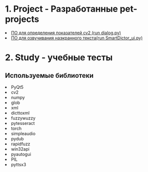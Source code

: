 <body>
<div>
    <div>
    <h1>1. Project - Разработанные pet-projects</h1>
    <li><a href="https://github.com/POMXARK/pythonPortfolio/tree/master/Projects/GUI_cv2">ПО для определения показателей cv2 (run dialog.py) </a> </li>
    <li><a href="https://github.com/POMXARK/pythonPortfolio/tree/master/Projects/text_voiceover_0_4">ПО для озвучивания наэкранного текста(run SmartDictor_ui.py)</a></li>
        </div>
    <div>
            <h1>2. Study - учебные тесты</h1>
    </div>
    <div>
        <h2>Используемые библиотеки</h2>
        <li>PyQt5</li>
        <li>cv2</li>
        <li>numpy</li>
        <li>glob</li>
        <li>xml</li>
        <li>dicttoxml</li>
        <li>fuzzywuzzy</li>
        <li>pytesseract</li>
        <li>torch</li>
        <li>simpleaudio</li>
        <li>pydub</li>
        <li>rapidfuzz</li>
        <li>win32api</li>
        <li>pyautogui</li>
        <li>PIL</li>
        <li>pyttsx3</li>
    </div>


</div>
</body>
</html>